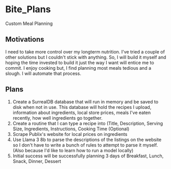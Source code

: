 # Bite_Plans
Custom Meal Planning

## Motivations
I need to take more control over my longterm nutrition. I've tried a couple of other solutions but I couldn't stick with anything. So, I will build it myself and hoping the time invested to build it just the way I want will entice me to commit. I enjoy cooking but, I find planning most meals tedious and a slough. I will automate that process. 

## Plans
1. Create a SurrealDB database that will run in memory and be saved to disk when not in use. This database will hold the recipes I upload, information about ingredients, local store prices, meals I've eaten recently, how well ingredients go together.
2. Create a routine that I can type a recipe into (Title, Description, Serving Size, Ingredients, Instructions, Cooking Time (Optional)
3. Scrape Publix's website for local prices on ingredients
4. Use Llama 3 8b to parse the descriptions of the listings on the website so I don't have to write a bunch of rules to attempt to parse it myself. (Also because I'd like to learn how to run a model locally)
5. Initial success will be successfully planning 3 days of Breakfast, Lunch, Snack, Dinner, Dessert
